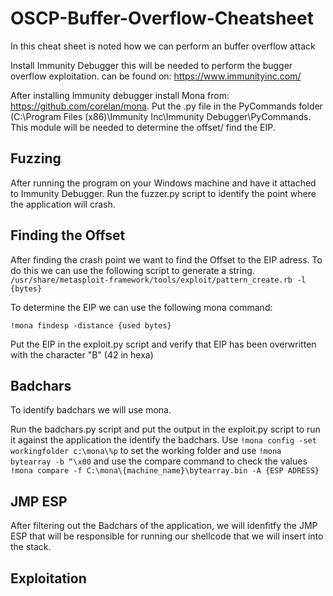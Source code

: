 # OSCP-Buffer-Overflow-Cheatsheet

In this cheat sheet is noted how we can perform an buffer overflow attack

Install Immunity Debugger this will be needed to perform the bugger overflow exploitation.
can be found on: https://www.immunityinc.com/

After installing Immunity debugger install Mona from: https://github.com/corelan/mona.
Put the .py file in the PyCommands folder (C:\Program Files (x86)\Immunity Inc\Immunity Debugger\PyCommands. 
This module will be needed to determine the offset/ find the EIP.

## Fuzzing

After running the program on your Windows machine and have it attached to Immunity Debugger.
Run the fuzzer.py script to identify the point where the application will crash.

## Finding the Offset

After finding the crash point we want to find the Offset to the EIP adress.
To do this we can use the following script to generate a string.
`/usr/share/metasploit-framework/tools/exploit/pattern_create.rb -l {bytes}`

To determine the EIP we can use the following mona command:

`!mona findesp -distance {used bytes}`

Put the EIP in the exploit.py script and verify that EIP has been overwritten with the character "B" (42 in hexa)


## Badchars

To identify badchars we will use mona.

Run the badchars.py script and put the output in the exploit.py script to run it against the application the identify the badchars.
Use `!mona config -set workingfolder c:\mona\%p` to set the working folder and use `!mona bytearray -b “\x00` and use the compare command to check the values
`!mona compare -f C:\mona\{machine_name}\bytearray.bin -A {ESP ADRESS}`


## JMP ESP

After filtering out the Badchars of the application, we will idenfitfy the JMP ESP that will be responsible for running our shellcode that we will insert into the stack.


## Exploitation
